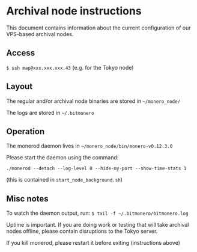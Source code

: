 # Archival node instructions

This document contains information about the current configuration of our VPS-based archival nodes.

## Access

`$ ssh map@xxx.xxx.xxx.43` (e.g. for the Tokyo node)

## Layout

The regular and/or archival node binaries are stored in `~/monero_node/` 

The logs are stored in `~/.bitmonero`

## Operation

The monerod daemon lives in `~/monero_node/bin/monero-v0.12.3.0` 

Please start the daemon using the command: 

`./monerod --detach --log-level 0 --hide-my-port --show-time-stats 1`

(this is contained in `start_node_background.sh`)

## Misc notes

To watch the daemon output, run:
`$ tail -f ~/.bitmonero/bitmonero.log`

Uptime is important. If you are doing work or testing that will take archival nodes offline, please contain disruptions to the Tokyo server.

If you kill monerod, please restart it before exiting (instructions above)
